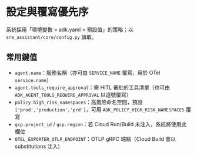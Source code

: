 # 設定與覆寫優先序
系統採用「環境變數 > adk.yaml > 預設值」的策略；以 `sre_assistant/core/config.py` 讀取。

## 常用鍵值
- `agent.name`：服務名稱（亦可由 `SERVICE_NAME` 覆寫，用於 OTel `service.name`）
- `agent.tools_require_approval`：需 HITL 審批的工具清單（也可由 `ADK_AGENT_TOOLS_REQUIRE_APPROVAL` 以逗號覆寫）
- `policy.high_risk_namespaces`：高風險命名空間，預設 `['prod','production','prd']`，可用 `ADK_POLICY_HIGH_RISK_NAMESPACES` 覆寫
- `gcp.project_id` / `gcp.region`：若 Cloud Run/Build 未注入，系統將使用此欄位
- `OTEL_EXPORTER_OTLP_ENDPOINT`：OTLP gRPC 端點（Cloud Build 會以 substitutions 注入）
